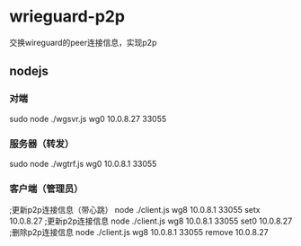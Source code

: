 # wrieguard-p2p
交换wireguard的peer连接信息，实现p2p

## nodejs
### 对端
  sudo node ./wgsvr.js wg0 10.0.8.27 33055
### 服务器（转发）
  sudo node ./wgtrf.js wg0 10.0.8.1 33055
### 客户端（管理员）
;更新p2p连接信息（带心跳）
  node ./client.js wg8 10.0.8.1 33055 setx 10.0.8.27
;更新p2p连接信息
  node ./client.js wg8 10.0.8.1 33055 set0 10.0.8.27
;删除p2p连接信息
  node ./client.js wg8 10.0.8.1 33055 remove 10.0.8.27

